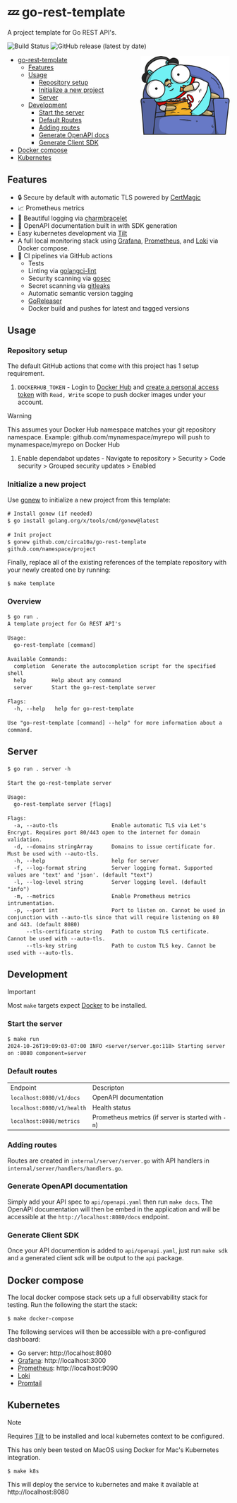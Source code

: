 # 💤 go-rest-template

A project template for Go REST API's.

![Build Status](https://github.com/circa10a/go-rest-template/workflows/deploy/badge.svg)
![GitHub release (latest by date)](https://img.shields.io/github/v/release/circa10a/go-rest-template)

<img height="40%" width="40%" src="https://raw.githubusercontent.com/ashleymcnamara/gophers/refs/heads/master/CouchPotatoGopher.png" align="right"/>

- [go-rest-template](#go-rest-template)
  - [Features](#features)
  - [Usage](#usage)
    - [Repository setup](#repository-setup)
    - [Initialize a new project](#initialize-a-new-project)
    - [Server](#server)
  - [Development](#development)
    - [Start the server](#start-the-server)
    - [Default Routes](#default-routes)
    - [Adding routes](#adding-routes)
    - [Generate OpenAPI docs](#generate-openapi-documentation)
    - [Generate Client SDK](#generate-client-sdk)
- [Docker compose](#docker-compose)
- [Kubernetes](#kubernetes)

## Features

- :lock: Secure by default with automatic TLS powered by [CertMagic](https://github.com/caddyserver/certmagic)
- :chart_with_upwards_trend: Prometheus metrics
- :scroll: Beautiful logging via [charmbracelet](https://github.com/charmbracelet/log)
- :book: OpenAPI documentation built in with SDK generation
- Easy kubernetes development via [Tilt](https://github.com/tilt-dev/tilt)
- A full local monitoring stack using [Grafana](https://grafana.com/), [Prometheus](https://prometheus.io/), and [Loki](https://grafana.com/oss/loki/) via Docker compose.
- :construction_worker: CI pipelines via GitHub actions
  - Tests
  - Linting via [golangci-lint](https://github.com/golangci/golangci-lint)
  - Security scanning via [gosec](https://github.com/securego/gosec)
  - Secret scanning via [gitleaks](https://github.com/gitleaks/gitleaks)
  - Automatic semantic version tagging
  - [GoReleaser](https://github.com/goreleaser/goreleaser)
  - Docker build and pushes for latest and tagged versions

## Usage

### Repository setup

The default GitHub actions that come with this project has 1 setup requirement.

1. `DOCKERHUB_TOKEN` - Login to [Docker Hub](https://hub.docker.com/) and [create a personal access token](https://docs.docker.com/security/for-developers/access-tokens/) with `Read, Write` scope to push docker images under your account.

> [!WARNING]
> This assumes your Docker Hub namespace matches your git repository namespace.
> Example: github.com/mynamespace/myrepo will push to mynamespace/myrepo on Docker Hub

1. Enable dependabot updates - Navigate to repository > Security > Code security > Grouped security updates > Enabled

### Initialize a new project

Use [gonew](https://pkg.go.dev/golang.org/x/tools/cmd/gonew) to initialize a new project from this template:

```console
# Install gonew (if needed)
$ go install golang.org/x/tools/cmd/gonew@latest

# Init project
$ gonew github.com/circa10a/go-rest-template github.com/namespace/project
```

Finally, replace all of the existing references of the template repository with your newly created one by running:

```console
$ make template
```

### Overview

```console
$ go run .
A template project for Go REST API's

Usage:
  go-rest-template [command]

Available Commands:
  completion  Generate the autocompletion script for the specified shell
  help        Help about any command
  server      Start the go-rest-template server

Flags:
  -h, --help   help for go-rest-template

Use "go-rest-template [command] --help" for more information about a command.
```

## Server

```console
$ go run . server -h

Start the go-rest-template server

Usage:
  go-rest-template server [flags]

Flags:
  -a, --auto-tls                 Enable automatic TLS via Let's Encrypt. Requires port 80/443 open to the internet for domain validation.
  -d, --domains stringArray      Domains to issue certificate for. Must be used with --auto-tls.
  -h, --help                     help for server
  -f, --log-format string        Server logging format. Supported values are 'text' and 'json'. (default "text")
  -l, --log-level string         Server logging level. (default "info")
  -m, --metrics                  Enable Prometheus metrics intrumentation.
  -p, --port int                 Port to listen on. Cannot be used in conjunction with --auto-tls since that will require listening on 80 and 443. (default 8080)
      --tls-certificate string   Path to custom TLS certificate. Cannot be used with --auto-tls.
      --tls-key string           Path to custom TLS key. Cannot be used with --auto-tls.
```

## Development

> [!IMPORTANT]
> Most `make` targets expect [Docker](https://docs.docker.com/engine/install/) to be installed.

### Start the server

```console
$ make run
2024-10-26T19:09:03-07:00 INFO <server/server.go:118> Starting server on :8080 component=server
```

### Default routes

|                            |                                                     |
|----------------------------|-----------------------------------------------------|
| Endpoint                   | Descripton                                          |
| `localhost:8080/v1/docs`   | OpenAPI documentation                               |
| `localhost:8080/v1/health` | Health status                                       |
| `localhost:8080/metrics`   | Prometheus metrics (if server is started with `-m`) |

### Adding routes

Routes are created in `internal/server/server.go` with API handlers in `internal/server/handlers/handlers.go`.

### Generate OpenAPI documentation

Simply add your API spec to `api/openapi.yaml` then run `make docs`. The OpenAPI documentation will then be embed in the application and will be accessible at the `http://localhost:8080/docs` endpoint.

### Generate Client SDK

Once your API documention is added to `api/openapi.yaml`, just run `make sdk` and a generated client sdk will be output to the `api` package.

## Docker compose

The local docker compose stack sets up a full observability stack for testing. Run the following the start the stack:

```console
$ make docker-compose
```

The following services will then be accessible with a pre-configured dashboard:

- Go server: http://localhost:8080
- [Grafana](https://grafana.com/): http://localhost:3000
- [Prometheus](https://prometheus.io/): http://localhost:9090
- [Loki](https://grafana.com/oss/loki/)
- [Promtail](https://grafana.com/docs/loki/latest/send-data/promtail/)

## Kubernetes

> [!NOTE]
> Requires [Tilt](https://tilt.dev/) to be installed and local kubernetes context to be configured.
>
> This has only been tested on MacOS using Docker for Mac's Kubernetes integration.

```console
$ make k8s
```

This will deploy the service to kubernetes and make it available at http://localhost:8080
